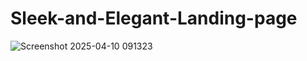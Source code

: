# Sleek-and-Elegant-Landing-page

![Screenshot 2025-04-10 091323](https://github.com/user-attachments/assets/9b37c42f-5c8f-4020-9913-9319dac8a8ba)
